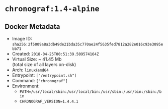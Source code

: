 # `chronograf:1.4-alpine`

## Docker Metadata

- Image ID: `sha256:2f5009a8a3db49de21bda35c770ae24f5635fed7812a282e016c93e3095ebb71`
- Created: `2018-04-25T00:51:39.509574164Z`
- Virtual Size: ~ 41.45 Mb  
  (total size of all layers on-disk)
- Arch: `linux`/`amd64`
- Entrypoint: `["/entrypoint.sh"]`
- Command: `["chronograf"]`
- Environment:
  - `PATH=/usr/local/sbin:/usr/local/bin:/usr/sbin:/usr/bin:/sbin:/bin`
  - `CHRONOGRAF_VERSION=1.4.4.1`
